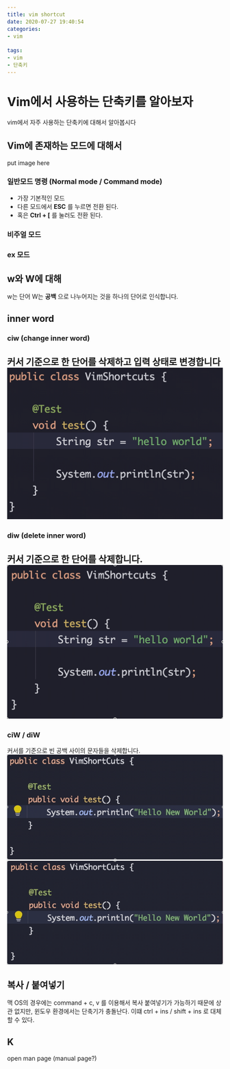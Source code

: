 ```yaml
---
title: vim shortcut
date: 2020-07-27 19:40:54
categories:
- vim

tags: 
- vim
- 단축키
---
```

# Vim에서 사용하는 단축키를 알아보자
vim에서 자주 사용하는 단축키에 대해서 알아봅시다

## Vim에 존재하는 모드에 대해서
put image here

### 일반모드 명령 (Normal mode / Command mode)
- 가장 기본적인 모드
- 다른 모드에서 **ESC** 를 누르면 전환 된다.
- 혹은 **Ctrl + [** 를 눌러도 전환 된다.

### 비주얼 모드

### ex 모드


## w와 W에 대해
w는 단어
W는 **공백** 으로 나누어지는 것을 하나의 단어로 인식합니다.

## inner word
### ciw (change inner word)
커서 기준으로 한 단어를 삭제하고 입력 상태로 변경합니다
![change inner word](./vim-shortcut/ciw.gif)
---
### diw (delete inner word)
커서 기준으로 한 단어를 삭제합니다.
![delete inner word](./vim-shortcut/diw.gif)
---
### ciW / diW
커서를 기준으로 빈 공백 사이의 문자들을 삭제합니다.
![delete inner word](./vim-shortcut/ciwUpper.gif)
![delete inner word](./vim-shortcut/diwUpper.gif)


## 복사 / 붙여넣기
맥 OS의 경우에는 command + c, v 를 이용해서 복사 붙여넣기가 가능하기 때문에 상관 없지만, 윈도우 환경에서는 단축기가 충돌난다.
이떄 ctrl + ins / shift + ins 로 대체할 수 있다.

## K
open man page (manual page?)